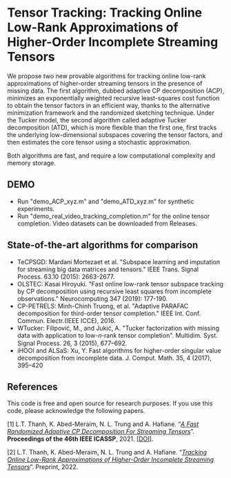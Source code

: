 # Tensor Tracking: Tracking Online Low-Rank Approximations of Higher-Order Incomplete Streaming Tensors

We propose two new provable algorithms for tracking online low-rank approximations of higher-order streaming tensors in the presence of missing data. The first algorithm, dubbed adaptive CP decomposition (ACP), minimizes an exponentially weighted recursive least-squares cost function to obtain the tensor factors in an efficient way, thanks to the alternative minimization framework and the randomized
sketching technique. Under the Tucker model, the second algorithm called adaptive Tucker decomposition (ATD), which is more flexible than the first one, first tracks the underlying low-dimensional subspaces covering
the tensor factors, and then estimates the core tensor using a stochastic approximation. 

Both algorithms are fast, and require a low computational complexity and memory storage.


## DEMO

+ Run "demo_ACP_xyz.m" and "demo_ATD_xyz.m" for synthetic experiments.
+ Run "demo_real_video_tracking_completion.m" for the online tensor completion. Video datasets can be downloaded from Releases. 


## State-of-the-art algorithms for comparison
+ TeCPSGD: Mardani Mortezaet et al. "Subspace learning and imputation for streaming big data matrices and tensors." IEEE Trans. Signal Process. 63.10 (2015): 2663-2677.
+ OLSTEC: Kasai Hiroyuki. "Fast online low-rank tensor subspace tracking by CP decomposition using recursive least squares from incomplete observations." Neurocomputing 347 (2019): 177-190.
+ CP-PETRELS:  Minh-Chinh Truong, et al. "Adaptive PARAFAC decomposition for third-order tensor completion." IEEE Int. Conf. Commun. Electr.(IEEE ICCE), 2016.
+ WTucker: Filipović, M., and Jukić, A. "Tucker factorization with missing data with application to low-𝑛-rank tensor completion". Multidim. Syst. Signal Process. 26, 3 (2015), 677–692.
+ iHOOI and ALSaS: Xu, Y. Fast algorithms for higher-order singular value decomposition from incomplete data. J. Comput. Math. 35, 4 (2017), 395–420




## References

This code is free and open source for research purposes. If you use this code, please acknowledge the following papers.

[1] L.T. Thanh, K. Abed-Meraim, N. L. Trung and A. Hafiane. “[*A Fast Randomized Adaptive CP Decomposition For Streaming Tensors*](https://drive.google.comg)”. **Proceedings of the 46th IEEE ICASSP**, 2021. [[DOI](https://ieeexplore.ieee.org/document/9413554)].

[2] L.T. Thanh, K. Abed-Meraim, N. L. Trung and A. Hafiane. “[*Tracking Online Low-Rank Approximations of Higher-Order Incomplete Streaming Tensors*](https://drive.google.com/fi)”. Preprint, 2022. 
